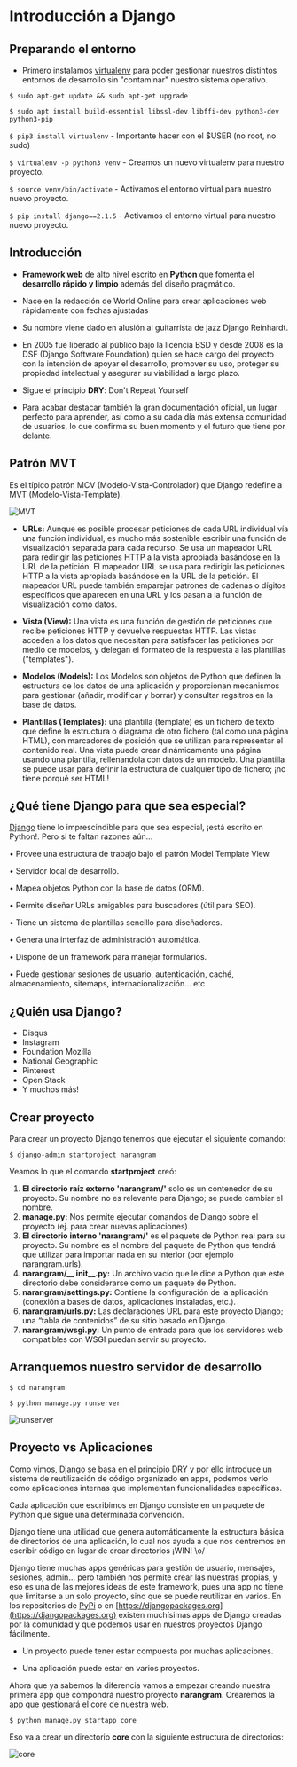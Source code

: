 # Introducción a Django

## Preparando el entorno 

- Primero instalamos [virtualenv](https://virtualenv.pypa.io/en/latest/installation/) para poder gestionar nuestros
distintos entornos de desarrollo sin "contaminar" nuestro sistema operativo.

 
 `$ sudo apt-get update && sudo apt-get upgrade` 
 
 `$ sudo apt install build-essential libssl-dev libffi-dev python3-dev python3-pip`
  
 `$ pip3 install virtualenv` - Importante hacer con el $USER (no root, no sudo)
 
 `$ virtualenv -p python3 venv` - Creamos un nuevo virtualenv para nuestro proyecto.
 
 `$ source venv/bin/activate` - Activamos el entorno virtual para nuestro nuevo proyecto.
 
 `$ pip install django==2.1.5` - Activamos el entorno virtual para nuestro nuevo proyecto.


## Introducción

- **Framework web** de alto nivel escrito en **Python** que fomenta el **desarrollo rápido y limpio** además del diseño 
pragmático.

- Nace en la redacción de World Online para crear aplicaciones web rápidamente con fechas ajustadas

- Su nombre viene dado en alusión al guitarrista de jazz Django Reinhardt.

- En 2005 fue liberado al público bajo la licencia BSD y desde 2008 es la DSF (Django Software Foundation) quien se hace
 cargo del proyecto con la intención de apoyar el desarrollo, promover su uso, proteger su propiedad intelectual y 
 asegurar su viabilidad a largo plazo.

- Sigue el principio **DRY**: Don't Repeat Yourself

- Para acabar destacar también la gran documentación oficial, un lugar perfecto para aprender, así como a su cada día 
más extensa comunidad de usuarios, lo que confirma su buen momento y el futuro que tiene por delante.

## Patrón MVT

Es el típico patrón MCV (Modelo-Vista-Controlador) que Django redefine a MVT (Modelo-Vista-Template).

![MVT](imgs/mvt.jpg "Patrón MVT")

- **URLs:** Aunque es posible procesar peticiones de cada URL individual vía una función individual, es mucho más sostenible escribir una función de visualización separada para cada recurso. Se usa un mapeador URL para redirigir las peticiones HTTP a la vista apropiada basándose en la URL de la petición. El mapeador URL se usa para redirigir las peticiones HTTP a la vista apropiada basándose en la URL de la petición. El mapeador URL puede también emparejar patrones de cadenas o dígitos específicos que aparecen en una URL y los pasan a la función de visualización como datos.

- **Vista (View):** Una vista es una función de gestión de peticiones que recibe peticiones HTTP y devuelve respuestas HTTP. Las vistas acceden a los datos que necesitan para satisfacer las peticiones por medio de modelos, y delegan el formateo de la respuesta a las plantillas ("templates").

- **Modelos (Models):** Los Modelos son objetos de Python que definen la estructura de los datos de una aplicación y proporcionan mecanismos para gestionar (añadir, modificar y borrar) y consultar regsitros en la base de datos.

- **Plantillas (Templates):** una plantilla (template) es un fichero de texto que define la estructura o diagrama de otro fichero (tal como una página HTML), con marcadores de posición que se utilizan para representar el contenido real. Una vista puede crear dinámicamente una página usando una plantilla, rellenandola con datos de un modelo. Una plantilla se puede usar para definir la estructura de cualquier tipo de fichero; ¡no tiene porqué ser HTML!

## ¿Qué tiene Django para que sea especial?

[Django](https://www.djangoproject.com/start/overview/) tiene lo imprescindible para que sea especial, ¡está escrito en Python!. Pero si te faltan razones aún...

• Provee una estructura de trabajo bajo el patrón Model Template View.

• Servidor local de desarrollo.

• Mapea objetos Python con la base de datos (ORM).

• Permite diseñar URLs amigables para buscadores (útil para
SEO).

• Tiene un sistema de plantillas sencillo para diseñadores.

• Genera una interfaz de administración automática.

• Dispone de un framework para manejar formularios.

• Puede gestionar sesiones de usuario, autenticación, caché,
almacenamiento, sitemaps, internacionalización... etc

## ¿Quién usa Django?

- Disqus
- Instagram
- Foundation Mozilla
- National Geographic
- Pinterest
- Open Stack
- Y muchos más!

## Crear proyecto

Para crear un proyecto Django tenemos que ejecutar el siguiente comando:

 `$ django-admin startproject narangram`
 
 Veamos lo que el comando **startproject** creó:
 
1. **El directorio raíz externo 'narangram/'** solo es un contenedor de su proyecto. Su nombre no es relevante para Django; se puede cambiar el nombre.
2. **manage.py:** Nos permite ejecutar comandos de Django sobre el proyecto (ej. para crear nuevas aplicaciones)
3. **El directorio interno 'narangram/'** es el paquete de Python real para su proyecto. Su nombre es el nombre del paquete de Python que tendrá que utilizar para importar nada en su interior (por ejemplo narangram.urls).
4. **narangram/__ init__.py:** Un archivo vacío que le dice a Python que este directorio debe considerarse como un paquete de Python.
5. **narangram/settings.py:** Contiene la configuración de la aplicación (conexión a bases de datos, aplicaciones instaladas, etc.).
6. **narangram/urls.py:** Las declaraciones URL para este proyecto Django; una “tabla de contenidos” de su sitio basado en Django.
7. **narangram/wsgi.py:** Un punto de entrada para que los servidores web compatibles con WSGI puedan servir su proyecto.

## Arranquemos nuestro servidor de desarrollo

`$ cd narangram`

`$ python manage.py runserver`

![runserver](imgs/runserver.png "Runserver")

## Proyecto vs Aplicaciones

Como vimos, Django se basa en el principio DRY y por ello introduce un sistema de reutilización de código 
organizado en apps, podemos verlo como aplicaciones internas que implementan funcionalidades específicas.

Cada aplicación que escribimos en Django consiste en un paquete de Python que sigue una determinada convención.

Django tiene una utilidad que genera automáticamente la estructura básica de directorios de una aplicación, 
lo cual nos ayuda a que nos centremos en escribir código en lugar de crear directorios ¡WIN! \o/

Django tiene muchas apps genéricas para gestión de usuario, mensajes, sesiones, admin... pero también nos permite crear 
las nuestras propias, y eso es una de las mejores ideas de este framework, pues una app no tiene que limitarse 
a un solo proyecto, sino que se puede reutilizar en varios. 
En los repositorios de [PyPi](https://pypi.org) o en [https://djangopackages.org](https://djangopackages.org) existen 
muchísimas apps de Django creadas por la comunidad y que podemos usar en nuestros proyectos Django fácilmente.

- Un proyecto puede tener estar compuesta por muchas aplicaciones.

- Una aplicación puede estar en varios proyectos.

Ahora que ya sabemos la diferencia vamos a empezar creando nuestra primera app que compondrá nuestro proyecto 
**narangram**. Crearemos la app que gestionará el core de nuestra web.

`$ python manage.py startapp core`

Eso va a crear un directorio **core** con la siguiente estructura de directorios:

![core](imgs/app.png "accounts core")



